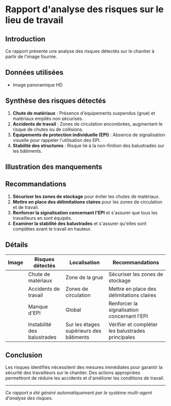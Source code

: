 # Rapport d'analyse des risques sur le lieu de travail

## Introduction
Ce rapport présente une analyse des risques détectés sur le chantier à partir de l'image fournie.

## Données utilisées
- Image panoramique HD

## Synthèse des risques détectés
1. **Chute de matériaux** : Présence d'équipements suspendus (grue) et matériaux empilés non sécurisés.
2. **Accidents de travail** : Zones de circulation encombrées, augmentant le risque de chutes ou de collisions.
3. **Équipements de protection individuelle (EPI)** : Absence de signalisation visuelle pour rappeler l'utilisation des EPI.
4. **Stabilité des structures** : Risque lié à la non-finition des balustrades sur les bâtiments.

## Illustration des manquements
<!-- Insertion d'images annotées ou de schémas -->

## Recommandations
1. **Sécuriser les zones de stockage** pour éviter les chutes de matériaux.
2. **Mettre en place des délimitations claires** pour les zones de circulation et de travail.
3. **Renforcer la signalisation concernant l'EPI** et s'assurer que tous les travailleurs en sont équipés.
4. **Examiner la stabilité des balustrades** et s'assurer qu'elles sont complètes avant le travail en hauteur.

## Détails
| Image | Risques détectés               | Localisation                               | Recommandations                                    |
|-------|--------------------------------|-------------------------------------------|---------------------------------------------------|
|       | Chute de matériaux             | Zone de la grue                           | Sécuriser les zones de stockage                    |
|       | Accidents de travail           | Zones de circulation                       | Mettre en place des délimitations claires          |
|       | Manque d'EPI                   | Global                                    | Renforcer la signalisation concernant l'EPI       |
|       | Instabilité des balustrades    | Sur les étages supérieurs des bâtiments   | Vérifier et compléter les balustrades principales  |

## Conclusion
Les risques identifiés nécessitent des mesures immédiates pour garantir la sécurité des travailleurs sur le chantier. Des actions appropriées permettront de réduire les accidents et d'améliorer les conditions de travail.

---
*Ce rapport a été généré automatiquement par le système multi-agent d'analyse des risques.*